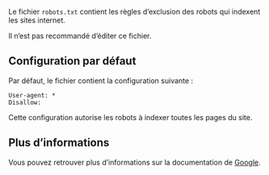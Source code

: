 Le fichier `robots.txt` contient les règles d’exclusion des robots qui indexent les sites internet.

<doc-alert type="warning">
Il n’est pas recommandé d’éditer ce fichier.
</doc-alert>

## Configuration par défaut

Par défaut, le fichier contient la configuration suivante :

```text
User-agent: *
Disallow:
```

Cette configuration autorise les robots à indexer toutes les pages du site.

## Plus d’informations

Vous pouvez retrouver plus d’informations sur la documentation de [Google](https://developers.google.com/search/docs/advanced/robots/create-robots-txt?hl=fr).
